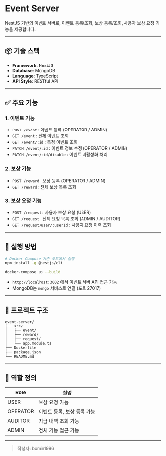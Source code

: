 # Event Server

NestJS 기반의 이벤트 서버로, 이벤트 등록/조회, 보상 등록/조회, 사용자 보상 요청 기능을 제공합니다.

---

## 📦 기술 스택
- **Framework**: NestJS
- **Database**: MongoDB
- **Language**: TypeScript
- **API Style**: RESTful API

---

## ✅ 주요 기능

### 1. 이벤트 기능
- `POST /event` : 이벤트 등록 (OPERATOR / ADMIN)
- `GET /event` : 전체 이벤트 조회
- `GET /event/:id` : 특정 이벤트 조회
- `PATCH /event/:id` : 이벤트 정보 수정 (OPERATOR / ADMIN)
- `PATCH /event/:id/disable` : 이벤트 비활성화 처리

### 2. 보상 기능
- `POST /reward` : 보상 등록 (OPERATOR / ADMIN)
- `GET /reward` : 전체 보상 목록 조회

### 3. 보상 요청 기능
- `POST /request` : 사용자 보상 요청 (USER)
- `GET /request` : 전체 요청 목록 조회 (ADMIN / AUDITOR)
- `GET /request/user/:userId` : 사용자 요청 이력 조회

---

## 🚀 실행 방법

```bash
# Docker Compose 기준 루트에서 실행
npm install -g @nestjs/cli

docker-compose up --build
```

- `http://localhost:3002` 에서 이벤트 서버 API 접근 가능
- MongoDB는 `mongo` 서비스로 연결 (포트 27017)

---

## 📂 프로젝트 구조

```
event-server/
├── src/
│   ├── event/
│   ├── reward/
│   ├── request/
│   └── app.module.ts
├── Dockerfile
├── package.json
└── README.md
```

---

## 👥 역할 정의

| Role      | 설명                            |
|-----------|---------------------------------|
| USER      | 보상 요청 가능                  |
| OPERATOR  | 이벤트 등록, 보상 등록 가능    |
| AUDITOR   | 지급 내역 조회 가능            |
| ADMIN     | 전체 기능 접근 가능            |

---

> 작성자: bomin1996
